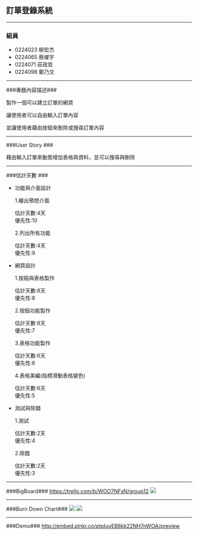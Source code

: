 ## 訂單登錄系統 ##

----------

### 組員 ###

- 0224023 柳宏杰
- 0224065 蔡燿宇
- 0224071 莊政哲
- 0224098 鄭乃文


----------
###專題內容描述###

製作一個可以建立訂單的網頁

讓使用者可以自由輸入訂單內容

並讓使用者藉由按鈕來刪除或搜尋訂單內容

----------
###User Story ###

藉由輸入訂單來動態增加表格與資料，並可以搜尋與刪除

----------
###估計天數 ###

- 功能與介面設計

  1.繪出預想介面  

    估計天數:4天  
    優先性:10


  2.列出所有功能

    估計天數:4天  
    優先性:9
 


- 網頁設計

  1.按鈕與表格製作

    估計天數:8天  
    優先性:8
  
  
  2.按鈕功能製作

    估計天數:8天  
    優先性:7
  
  
  3.表格功能製作

    估計天數:6天  
    優先性:6
  
  
  4.表格美編(指標滑動表格變色)

    估計天數:6天  
    優先性:5



- 測試與除錯

  1.測試

    估計天數:2天  
    優先性:4
  
  
  2.除錯

    估計天數:2天  
    優先性:3

----------
###BigBoard###
https://trello.com/b/WOO7NFsN/group12
![](http://i.imgur.com/6pj384r.png)

----------
###Burn Down Chart###
![](http://i.imgur.com/uJzxT3W.png)
![](http://i.imgur.com/MDTRSkA.png)

----------
###Demo###
http://embed.plnkr.co/ptpIuyEB6kk22NH7nWOA/preview
